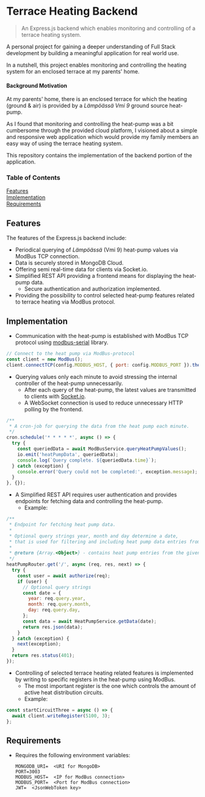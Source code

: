 # Terrace Heating Backend
> An Express.js backend which enables monitoring and controlling of a terrace heating system.

A personal project for gaining a deeper understanding of Full Stack development
by building a meaningful application for real world use.

In a nutshell, this project enables monitoring and controlling the heating system for an enclosed terrace at my parents' home.

#### Background Motivation
At my parents' home, there is an enclosed terrace for which the heating (ground & air) is provided by a *Lämpöässä Vmi 9* ground source heat-pump.

As I found that monitoring and controlling the heat-pump was a bit cumbersome through the provided cloud platform,
I visioned about a simple and responsive web application which would provide my family members an easy way of using the terrace heating system.

This repository contains the implementation of the backend portion of the application.

### Table of Contents
[Features](#features)  
[Implementation](#implementation)  
[Requirements](#requirements)

## Features
The features of the Express.js backend include:
- Periodical querying of *Lämpöässä* (Vmi 9) heat-pump values via ModBus TCP connection.
- Data is securely stored in MongoDB Cloud.
- Offering semi real-time data for clients via Socket.io.
- Simplified REST API providing a frontend means for displaying the heat-pump data.
  - Secure authentication and authorization implemented.
- Providing the possibility to control selected heat-pump features related to terrace heating via ModBus protocol.

## Implementation
- Communication with the heat-pump is established with ModBus TCP protocol using [modbus-serial](https://github.com/yaacov/node-modbus-serial#readme) library.

```JavaScript
// Connect to the heat pump via ModBus-protocol
const client = new ModBus();
client.connectTCP(config.MODBUS_HOST, { port: config.MODBUS_PORT }).then();
```

- Querying values only each minute to avoid stressing the internal controller of the heat-pump unnecessarily.
    - After each query of the heat-pump, the latest values are transmitted to clients with [Socket.io](https://github.com/socketio/socket.io).
    - A WebSocket connection is used to reduce unnecessary HTTP polling by the frontend.

```JavaScript
/**
 * A cron-job for querying the data from the heat pump each minute.
 */
cron.schedule('* * * * *', async () => {
  try {
    const queriedData = await ModBusService.queryHeatPumpValues();
    io.emit('heatPumpData', queriedData);
    console.log(`Query complete. ${queriedData.time}`);
  } catch (exception) {
    console.error('Query could not be completed:', exception.message);
  }
}, {});
```

- A Simplified REST API requires user authentication and provides endpoints for fetching data and controlling the heat-pump.
    - Example:

```JavaScript
/**
 * Endpoint for fetching heat pump data.
 *
 * Optional query strings year, month and day determine a date,
 * that is used for filtering and including heat pump data entries from that date onwards.
 *
 * @return {Array.<Object>} - contains heat pump entries from the given date onwards
 */
heatPumpRouter.get('/', async (req, res, next) => {
  try {
    const user = await authorize(req);
    if (user) {
      // Optional query strings
      const date = {
        year: req.query.year,
        month: req.query.month,
        day: req.query.day,
      };
      const data = await HeatPumpService.getData(date);
      return res.json(data);
    }
  } catch (exception) {
    next(exception);
  }
  return res.status(401);
});
```

- Controlling of selected terrace heating related features is implemented by writing to specific registers in the heat-pump using ModBus.
  - The most important register is the one which controls the amount of active heat distribution circuits.
  - Example:

```JavaScript
const startCircuitThree = async () => {
  await client.writeRegister(5100, 3);
};
```

## Requirements
- Requires the following environment variables:
  ```
  MONGODB_URI=  <URI for MongoDB>
  PORT=3003
  MODBUS_HOST=  <IP for ModBus connection>
  MODBUS_PORT=  <Port for ModBus connection>
  JWT=  <JsonWebToken key>
  ```
